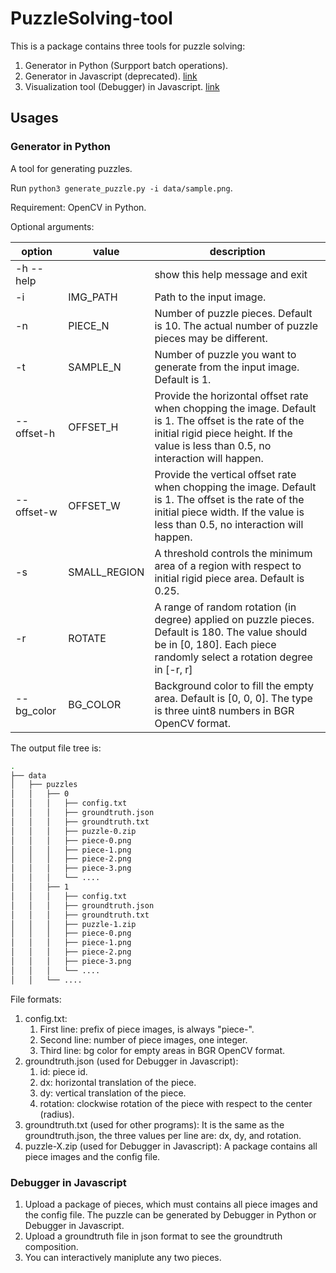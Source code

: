 # PuzzleSolving-tool

This is a package contains three tools for puzzle solving:

1. Generator in Python (Surpport batch operations).
2. Generator in Javascript (deprecated). [link](https://lyqspace.github.io/PuzzleSolving-tool/generator.html)
3. Visualization tool (Debugger) in Javascript. [link](https://lyqspace.github.io/PuzzleSolving-tool/debugger.html)

## Usages

### Generator in Python

A tool for generating puzzles. 

Run `python3 generate_puzzle.py -i data/sample.png`.

Requirement: OpenCV in Python.

Optional arguments:

| option | value | description |
| ---- | ---- | ---- |
| -h --help | | show this help message and exit |
| -i | IMG_PATH | Path to the input image. |
| -n | PIECE_N | Number of puzzle pieces. Default is 10. The actual number of puzzle pieces may be different. |
| -t | SAMPLE_N | Number of puzzle you want to generate from the input image. Default is 1. |
| --offset-h | OFFSET_H | Provide the horizontal offset rate when chopping the image. Default is 1. The offset is the rate of the initial rigid piece height. If the value is less than 0.5, no interaction will happen. |
| --offset-w | OFFSET_W | Provide the vertical offset rate when chopping the image. Default is 1. The offset is the rate of the initial piece width. If the value is less than 0.5, no interaction will happen. |
| -s | SMALL_REGION | A threshold controls the minimum area of a region with respect to initial rigid piece area. Default is 0.25. |
| -r | ROTATE | A range of random rotation (in degree) applied on puzzle pieces. Default is 180. The value should be in \[0, 180\]. Each piece randomly select a rotation degree in \[-r, r\] |
| --bg_color | BG_COLOR | Background color to fill the empty area. Default is \[0, 0, 0\]. The type is three uint8 numbers in BGR OpenCV format. |

The output file tree is:

```bash
.
├── data
│   ├── puzzles
│   │   ├── 0
│   │   │   ├── config.txt
│   │   │   ├── groundtruth.json
│   │   │   ├── groundtruth.txt
│   │   │   ├── puzzle-0.zip
│   │   │   ├── piece-0.png
│   │   │   ├── piece-1.png
│   │   │   ├── piece-2.png
│   │   │   ├── piece-3.png
│   │   │   └── ....
│   │   ├── 1
│   │   │   ├── config.txt
│   │   │   ├── groundtruth.json
│   │   │   ├── groundtruth.txt
│   │   │   ├── puzzle-1.zip
│   │   │   ├── piece-0.png
│   │   │   ├── piece-1.png
│   │   │   ├── piece-2.png
│   │   │   ├── piece-3.png
│   │   │   └── ....
│   │   └── ....
```

File formats:
1. config.txt:
    1. First line: prefix of piece images, is always "piece-".
    2. Second line: number of piece images, one integer.
    3. Third line: bg color for empty areas in BGR OpenCV format.
2. groundtruth.json (used for Debugger in Javascript):
    1. id: piece id.
    2. dx: horizontal translation of the piece.
    3. dy: vertical translation of the piece.
    4. rotation: clockwise rotation of the piece with respect to the center (radius).
3. groundtruth.txt (used for other programs):
  It is the same as the groundtruth.json, the three values per line are: dx, dy, and rotation.
4. puzzle-X.zip (used for Debugger in Javascript):
  A package contains all piece images and the config file. 

### Debugger in Javascript

1. Upload a package of pieces, which must contains all piece images and the config file. The puzzle can be generated by Debugger in Python or Debugger in Javascript.
2. Upload a groundtruth file in json format to see the groundtruth composition.
3. You can interactively maniplute any two pieces.
